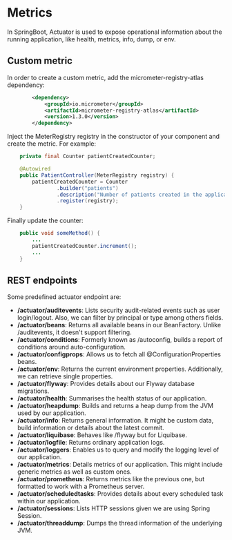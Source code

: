 # Metrics

In SpringBoot, Actuator is used to expose operational information about the running application, like health, metrics, info, dump, or env.

## Custom metric

In order to create a custom metric, add the micrometer-registry-atlas dependency:

```xml
        <dependency>
            <groupId>io.micrometer</groupId>
            <artifactId>micrometer-registry-atlas</artifactId>
            <version>1.3.0</version>
        </dependency>
```


Inject the MeterRegistry registry in the constructor of your component and create the metric. For example:
 
```java
    private final Counter patientCreatedCounter;

    @Autowired
    public PatientController(MeterRegistry registry) {
        patientCreatedCounter = Counter
                .builder("patients")
                .description("Number of patients created in the application")
                .register(registry);
    }
```

Finally update the counter:

```java
    public void someMethod() {
        ...
        patientCreatedCounter.increment();
        ...
    }
```
  
## REST endpoints

Some predefined actuator endpoint are:

- **/actuator/auditevents**: Lists security audit-related events such as user login/logout. Also, we can filter by principal or type among others fields.
- **/actuator/beans**: Returns all available beans in our BeanFactory. Unlike /auditevents, it doesn't support filtering.
- **/actuator/conditions**: Formerly known as /autoconfig, builds a report of conditions around auto-configuration.
- **/actuator/configprops**: Allows us to fetch all @ConfigurationProperties beans.
- **/actuator/env**: Returns the current environment properties. Additionally, we can retrieve single properties.
- **/actuator/flyway**: Provides details about our Flyway database migrations.
- **/actuator/health**: Summarises the health status of our application.
- **/actuator/heapdump**: Builds and returns a heap dump from the JVM used by our application.
- **/actuator/info**: Returns general information. It might be custom data, build information or details about the latest commit.
- **/actuator/liquibase**: Behaves like /flyway but for Liquibase.
- **/actuator/logfile**: Returns ordinary application logs.
- **/actuator/loggers**: Enables us to query and modify the logging level of our application.
- **/actuator/metrics**: Details metrics of our application. This might include generic metrics as well as custom ones.
- **/actuator/prometheus**: Returns metrics like the previous one, but formatted to work with a Prometheus server.
- **/actuator/scheduledtasks**: Provides details about every scheduled task within our application.
- **/actuator/sessions**: Lists HTTP sessions given we are using Spring Session.
- **/actuator/threaddump**: Dumps the thread information of the underlying JVM.